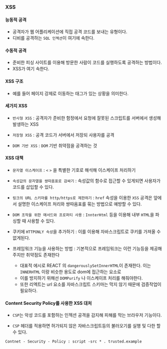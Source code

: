 ### XSS

#### 능동적 공격

- 공격자가 웹 어플리케이션에 직접 공격 코드를 보내는 유형이다.
- 디비를 공격하는 `SQL 인젝션`이 여기에 속한다.

#### 수동적 공격

- 준비한 피싱 사이트를 이용해 방문한 사람이 코드를 실행하도록 공격하는 방법이다.
- XSS가 여기 속한다.

#### XSS 구조

- 예를 들어 페이지 강제로 이동하는 태그가 있는 상황을 의미한다.

#### 세가지 XSS

- `반사형 XSS` : 공격자가 준비한 함정에서 요청에 잘못된 스크립트를 서버에서 생성해 발생하는 XSS

- `저장형 XSS` : 공격 코드가 서버에서 저장되 사용자를 공격

- `DOM 기반 XSS` : `DOM` 기반 취약점을 공격하는 것

#### XSS 대책

- `문자열 이스케이프` : `<` `>` 을 특별한 기호로 해석해 이스케이프 처리하기

- `속성값의 문자열을 쌍따옴표로 감싸기` : 속성값의 함수로 접근할 수 있게되면 사용자가 코드를 삽입할 수 있다.

- `링크의 URL 스키마를 http/https로 제한하기` : `href` 속성을 이용한 `XSS` 공격은 앞에서 설명한 이스케이프 처리와 쌍따옴표를 묶는 방법으로 예방할 수 있다.

- `DOM 조작을 위한 매서드와 프로퍼티 사용` : `InnterHtml` 등을 이용해 내부 `HTML`을 파싱할 때 사용할 수 있다.

- 쿠키에 `HTTPONLY 속성`을 추가하기 : 이를 이용해 자바스크립트로 쿠키를 가져올 수 없게된다.

- 프레임워크 기능을 사용하는 방법 : 기본적으로 프레임워크는 이런 기능등을 제공해주지만 취약점도 존재한다
  - 대표적 에시로 REACT 의 `dangerouslySetInnerHTML`이 존재한다. 이는 `INNERHTML` 이랑 비슷한 용도로 dom에 접근하는 요소로
  - 이를 방지하기 위해선 `DOMPurify` 나 이스케이프 처리를 해줘야한다.
  - 또한 리엑트는 url 요소를 자바스크립트 스키마는 막지 않기 때문에 검증작업이 필요하다.

#### Content Security Policy를 사용한 XSS 대처

- `CSP`는 악성 코드를 포함하는 인젝션 공격을 감지해 피해를 막는 브라우저 기능이다.

- `CSP` 헤더를 적용하면 허가되지 않은 자바스크립트등의 불러오기를 실행 및 다한 할 수 있다.

```
Contnet - Security - Policy : script -src * . trusted.example
```
